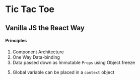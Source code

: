 # Tic Tac Toe

## Vanilla JS the React Way

#### Principles

1. Component Architecture
2. One Way Data-binding
3. Data passed down as Immutable `Props` using Object.freeze
<!-- 4. Data tracked within components using a `state` object -->
5. Global variable can be placed in a `context` object


